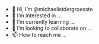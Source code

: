 - 👋 Hi, I’m @michaelistdergroesste
- 👀 I’m interested in ...
- 🌱 I’m currently learning ...
- 💞️ I’m looking to collaborate on ...
- 📫 How to reach me ...

<!---
michaelistdergroesste/michaelistdergroesste is a ✨ special ✨ repository because its `README.md` (this file) appears on your GitHub profile.
You can click the Preview link to take a look at your changes.
--->
